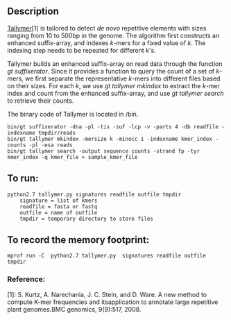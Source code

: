 ## Description
[Tallymer](http://genometools.org/tools/gt_tallymer_occratio.html)[1] is tailored to detect *de novo* repetitive elements with sizes ranging from 10 to 500bp in the genome. The algorithm first constructs an enhanced suffix-array, and indexes *k*-mers for a fixed value of *k*. The indexing step needs to be repeated for different *k*'s.

Tallymer builds an enhanced suffix-array on read data through the function *gt suffixerator*. Since it provides a function to query the count of a set of *k*-mers, we first separate the representative *k*-mers into different files based on their sizes. For each *k*, we use *gt tallymer mkindex* to extract the *k*-mer index and count from the enhanced suffix-array, and use *gt tallymer search* to retrieve their counts. 

The binary code of Tallymer is located in /bin.

```
bin/gt suffixerator -dna -pl -tis -suf -lcp -v -parts 4 -db readfile -indexname tmpdir/reads
bin/gt tallymer mkindex -mersize k -minocc 1 -indexname kmer_index -counts -pl -esa reads
bin/gt tallymer search -output sequence counts -strand fp -tyr kmer_index -q kmer_file > sample_kmer_file
```

## To run:
```
python2.7 tallymer.py signatures readfile outfile tmpdir
	signature = list of kmers
	readfile = fasta or fastq
	outfile = name of outfile
	tmpdir = temporary directory to store files
```

## To record the memory footprint:
```
mprof run -C  python2.7 tallymer.py  signatures readfile outfile tmpdir
```

### Reference:
[1]: S.  Kurtz,  A.  Narechania,  J.  C.  Stein,  and  D.  Ware.   A  new  method  to  compute  K-mer  frequencies  and  itsapplication to annotate large repetitive plant genomes.BMC genomics, 9(9):517, 2008.
